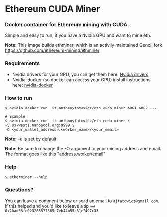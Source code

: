 # Ethereum CUDA Miner


### Docker container for Ethereum mining with CUDA.

Simple and easy to run, if you have a Nvidia GPU and want to mine eth.

**Note:** This image builds ethminer, which is an activily maintained Genoil fork <https://github.com/ethereum-mining/ethminer>

### Requirements
- Nvidia drivers for your GPU, you can get them here: [Nvidia drivers](http://www.nvidia.com/Download/index.aspx)
- Nvidia-docker (so docker can access your GPU) install instructions here: [nvidia-docker](https://github.com/NVIDIA/nvidia-docker)

### How to run
```
$ nvidia-docker run -it anthonytatowicz/eth-cuda-miner ARG1 ARG2 ...

# Example
$ nvidia-docker run -it anthonytatowicz/eth-cuda-miner \
-S us-west1.nanopool.org:9999 \
-O <your_wallet_address>.<worker_name>/<your_email>
```

**Note:** `-U` is set by default

**Note:** Be sure to change the -O argument to your mining address and email.  
The format goes like this "address.worker/email"

### Help
`$ etherminer --help`

### Questions?
You can leave a comment below or send an email to `ajtatowicz@gmail.com`.  
If this helped and you'd like to leave a tip --> `0x20ad58fe023265577565c7eb44b55c31e7497c33`
 

